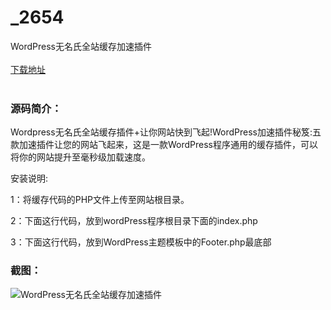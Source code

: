 # _2654
WordPress无名氏全站缓存加速插件
<br/></br>
[下载地址](https://www.uuid2.com/2654.html "下载地址")
<br/></br>
<h3>源码简介：</h3>
<p>Wordpress无名氏全站缓存插件+让你网站快到飞起!WordPress加速插件秘笈:五款加速插件让您的网站飞起来，这是一款WordPress程序通用的缓存插件，可以将你的网站提升至毫秒级加载速度。<p>
<p>安装说明:<p>
<p>1：将缓存代码的PHP文件上传至网站根目录。<p>
<p>2：下面这行代码，放到wordPress程序根目录下面的index.php<p>
<p>3：下面这行代码，放到WordPress主题模板中的Footer.php最底部<p>
<h3>截图：</h3>
<img src="https://www.uuid2.com/wp-content/uploads/img/202202/a3f2446110.jpg" alt="WordPress无名氏全站缓存加速插件">
